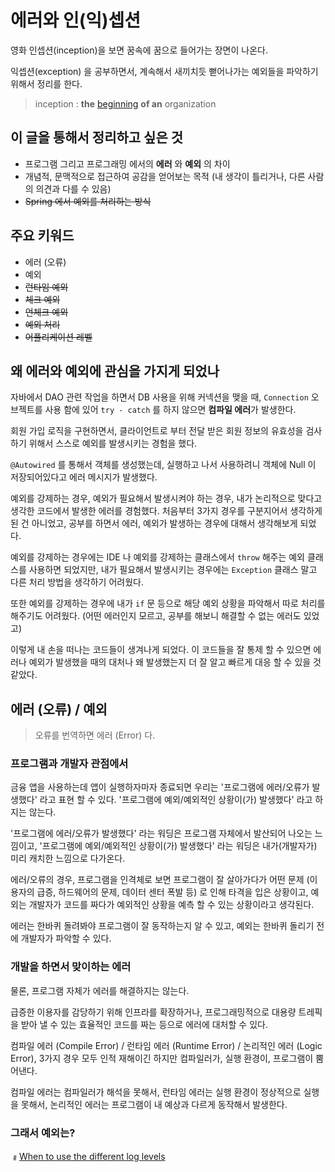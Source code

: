 # 에러와 인\(익\)셉션

영화 인셉션\(inception\)을 보면 꿈속에 꿈으로 들어가는 장면이 나온다.

익셉션\(exception\) 을 공부하면서, 계속해서 새끼치듯 뻗어나가는 예외들을 파악하기 위해서 정리를 한다.

> inception : **the** [beginning](https://dictionary.cambridge.org/ko/사전/영어/beginning) **of an** organization

## 이 글을 통해서 정리하고 싶은 것

* 프로그램 그리고 프로그래밍 에서의 **에러** 와 **예외** 의 차이
* 개념적, 문맥적으로 접근하여 공감을 얻어보는 목적 \(내 생각이 틀리거나, 다른 사람의 의견과 다를 수 있음\)
* ~~Spring 에서 예외를 처리하는 방식~~

## 주요 키워드

* 에러 \(오류\)
* 예외
* ~~런타임 예외~~
* ~~체크 예외~~
* ~~언체크 예외~~
* ~~예외 처리~~
* ~~어플리케이션 레벨~~

## 왜 에러와 예외에 관심을 가지게 되었나

자바에서 DAO 관련 작업을 하면서 DB 사용을 위해 커넥션을 맺을 때, `Connection` 오브젝트를 사용 함에 있어 `try - catch` 를 하지 않으면 **컴파일 에러**가 발생한다.

회원 가입 로직을 구현하면서, 클라이언트로 부터 전달 받은 회원 정보의 유효성을 검사하기 위해서 스스로 예외를 발생시키는 경험을 했다.

`@Autowired` 를 통해서 객체를 생성했는데, 실행하고 나서 사용하려니 객체에 Null 이 저장되어있다고 에러 메시지가 발생했다.

예외를 강제하는 경우, 예외가 필요해서 발생시켜야 하는 경우, 내가 논리적으로 맞다고 생각한 코드에서 발생한 에러를 경험했다. 처음부터 3가지 경우를 구분지어서 생각하게 된 건 아니었고, 공부를 하면서 에러, 예외가 발생하는 경우에 대해서 생각해보게 되었다.

예외를 강제하는 경우에는 IDE 나 예외를 강제하는 클래스에서 `throw` 해주는 예외 클래스를 사용하면 되었지만, 내가 필요해서 발생시키는 경우에는 `Exception` 클래스 말고 다른 처리 방법을 생각하기 어려웠다.

또한 예외를 강제하는 경우에 내가 `if` 문 등으로 해당 예외 상황을 파악해서 따로 처리를 해주기도 어려웠다. \(어떤 에러인지 모르고, 공부를 해보니 해결할 수 없는 에러도 있었고\)

이렇게 내 손을 떠나는 코드들이 생겨나게 되었다. 이 코드들을 잘 통제 할 수 있으면 에러나 예외가 발생했을 때의 대처나 왜 발생했는지 더 잘 알고 빠르게 대응 할 수 있을 것 같았다.

## 에러 \(오류\) / 예외

> 오류를 번역하면 에러 \(Error\) 다.

### 프로그램과 개발자 관점에서

금융 앱을 사용하는데 앱이 실행하자마자 종료되면 우리는 '프로그램에 에러/오류가 발생했다' 라고 표현 할 수 있다. '프로그램에 예외/예외적인 상황이\(가\) 발생했다' 라고 하지는 않는다.

'프로그램에 에러/오류가 발생했다' 라는 워딩은 프로그램 자체에서 발산되어 나오는 느낌이고, '프로그램에 예외/예외적인 상황이\(가\) 발생했다' 라는 워딩은 내가\(개발자가\) 미리 캐치한 느낌으로 다가온다.

에러/오류의 경우, 프로그램을 인격체로 보면 프로그램이 잘 살아가다가 어떤 문제 \(이용자의 급증, 하드웨어의 문제, 데이터 센터 폭발 등\) 로 인해 타격을 입은 상황이고, 예외는 개발자가 코드를 짜다가 예외적인 상황을 예측 할 수 있는 상황이라고 생각된다.

에러는 한바퀴 돌려봐야 프로그램이 잘 동작하는지 알 수 있고, 예외는 한바퀴 돌리기 전에 개발자가 파악할 수 있다.

### 개발을 하면서 맞이하는 에러

물론, 프로그램 자체가 에러를 해결하지는 않는다.

급증한 이용자를 감당하기 위해 인프라를 확장하거나, 프로그래밍적으로 대용량 트레픽을 받아 낼 수 있는 효율적인 코드를 짜는 등으로 에러에 대처할 수 있다.

컴파일 에러 \(Compile Error\) / 런타임 에러 \(Runtime Error\) / 논리적인 에러 \(Logic Error\), 3가지 경우 모두 인적 재해이긴 하지만 컴파일러가, 실행 환경이, 프로그램이 뿜어낸다.

컴파일 에러는 컴파일러가 해석을 못해서, 런타임 에러는 실행 환경이 정상적으로 실행을 못해서, 논리적인 에러는 프로그램이 내 예상과 다르게 동작해서 발생한다.

### 그래서 예외는?

﹟[When to use the different log levels](https://stackoverflow.com/questions/2031163/when-to-use-the-different-log-levels)

